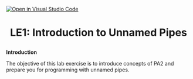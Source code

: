 [![Open in Visual Studio Code](https://classroom.github.com/assets/open-in-vscode-c66648af7eb3fe8bc4f294546bfd86ef473780cde1dea487d3c4ff354943c9ae.svg)](https://classroom.github.com/online_ide?assignment_repo_id=8529685&assignment_repo_type=AssignmentRepo)
# <p align="center">LE1: Introduction to Unnamed Pipes<p>

**Introduction**

The objective of this lab exercise is to introduce concepts of PA2 and prepare you for programming with unnamed pipes.